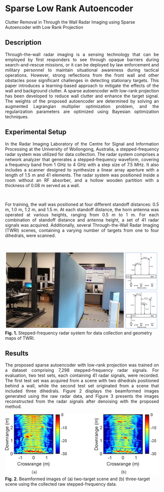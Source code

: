 # Sparse Low Rank Autoencoder
 Clutter Removal in Through the Wall Radar Imaging using Sparse Autoencoder with Low Rank Projection

## Description
<p align="justify"> 
Through-the-wall radar imaging is a sensing technology that can be employed by first responders to see through opaque barriers during search-and-rescue missions, or it can be deployed by law enforcement and military personnel to maintain situational awareness during tactical operations. However, strong reflections from the front wall and other obstacles pose significant challenges in detecting stationary targets. This paper introduces a learning-based approach to mitigate the effects of the wall and background clutter. A sparse autoencoder with low-rank projection has been developed to reduce wall clutter and enhance the target signal. The weights of the proposed autoencoder are determined by solving an augmented Lagrangian multiplier optimization problem, and the regularization parameters are optimized using Bayesian optimization techniques.
</p>

## Experimental Setup
<p align="justify"> 
In the Radar Imaging Laboratory of the Centre for Signal and Information Processing at the University of Wollongong, Australia, a stepped-frequency radar system was utilized for data collection. The radar system comprises a network analyzer that generates a stepped-frequency waveform, covering a frequency band from 1 GHz to 4 GHz with a step size of 7.5 MHz. It also includes a scanner designed to synthesize a linear array aperture with a length of 1.5 m and 41 elements. The radar system was positioned inside a room without an RF absorber, and a hollow wooden partition with a thickness of 0.08 m served as a wall.
</p>
<br />
<p align="justify"> 
For training, the wall was positioned at four different standoff distances: 0.5 m, 1.0 m, 1.2 m, and 1.5 m. At each standoff distance, the horn antenna was operated at various heights, ranging from 0.5 m to 1 m. For each combination of standoff distance and antenna height, a set of 41 radar signals was acquired. Additionally, several Through-the-Wall Radar Imaging (TWRI) scenes, containing a varying number of targets from one to four dihedrals, were scanned.
</p>
<br />

![alt_text](./assets/Lab.png)
**Fig. 1.** Stepped-frequency radar system for data collection and geometry maps of TWRI.

## Results
<p align="justify">
The proposed sparse autoencoder with low-rank projection was trained on a dataset comprising 7,298 stepped-frequency radar signals. For evaluation, two test sets, each containing 41 radar signals, were recorded. The first test set was acquired from a scene with two dihedrals positioned behind a wall, while the second test set originated from a scene that included three dihedrals. Figure 2 displays the beamformed images generated using the raw radar data, and Figure 3 presents the images reconstructed from the radar signals after denoising with the proposed method.
</p>


![Alt text](./assets/raw_imgs.png)
<br /> 
**Fig. 2.** Beamformed images of (a) two-target scene and (b) three-target scene using the collected raw stepped-frequency data.



